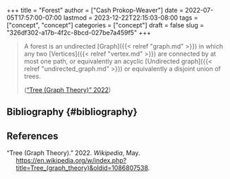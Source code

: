 +++
title = "Forest"
author = ["Cash Prokop-Weaver"]
date = 2022-07-05T17:57:00-07:00
lastmod = 2023-12-22T22:15:03-08:00
tags = ["concept", "concept"]
categories = ["concept"]
draft = false
slug = "326df302-a17b-4f2c-8bcd-027be7a459f5"
+++

> A forest is an undirected [Graph]({{< relref "graph.md" >}}) in which any two [Vertices]({{< relref "vertex.md" >}}) are connected by at most one path, or equivalently an acyclic [Undirected graph]({{< relref "undirected_graph.md" >}}) or equivalently a disjoint union of trees.
>
> (<a href="#citeproc_bib_item_1">“Tree (Graph Theory)” 2022</a>)


## Bibliography {#bibliography}

## References

<style>.csl-entry{text-indent: -1.5em; margin-left: 1.5em;}</style><div class="csl-bib-body">
  <div class="csl-entry"><a id="citeproc_bib_item_1"></a>“Tree (Graph Theory).” 2022. <i>Wikipedia</i>, May. <a href="https://en.wikipedia.org/w/index.php?title=Tree_(graph_theory)&oldid=1086807538">https://en.wikipedia.org/w/index.php?title=Tree_(graph_theory)&#38;oldid=1086807538</a>.</div>
</div>
